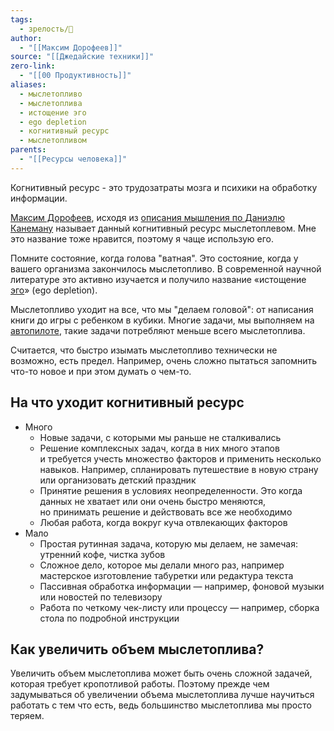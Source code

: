 ```yaml
---
tags:
  - зрелость/🌱
author:
  - "[[Максим Дорофеев]]"
source: "[[Джедайские техники]]"
zero-link:
  - "[[00 Продуктивность]]"
aliases:
  - мыслетопливо
  - мыслетоплива
  - истощение эго
  - ego depletion
  - когнитивный ресурс
  - мыслетопливом
parents:
  - "[[Ресурсы человека]]"
---
```

Когнитивный ресурс - это трудозатраты мозга и психики на обработку информации.

[Максим Дорофеев](Максим%20Дорофеев.md), исходя из [описания мышления по Даниэлю Канеману](Мышление%20по%20Даниэлю%20Канеману.md) называет данный когнитивный ресурс мыслетоплевом. Мне это название тоже нравится, поэтому я чаще использую его.

Помните состояние, когда голова "ватная". Это состояние, когда у вашего организма закончилось мыслетопливо. В современной научной литературе это активно изучается и получило название «истощение [эго](_inbox/Эго.md)» (ego depletion).

Мыслетопливо уходит на все, что мы "делаем головой": от написания книги до игры с ребенком в кубики. Многие задачи, мы выполняем на [автопилоте](Режим%20автопилота%20мозга.md), такие задачи потребляют меньше всего мыслетоплива.

Считается, что быстро изымать мыслетопливо технически не возможно, есть предел. Например, очень сложно пытаться запомнить что-то новое и при этом думать о чем-то.
## На что уходит когнитивный ресурс
- Много
	- Новые задачи, с которыми мы раньше не сталкивались
	- Решение комплексных задач, когда в них много этапов и требуется учесть множество факторов и применить несколько навыков. Например, спланировать путешествие в новую страну или организовать детский праздник
	- Принятие решения в условиях неопределенности. Это когда данных не хватает или они очень быстро меняются, но принимать решение и действовать все же необходимо
	- Любая работа, когда вокруг куча отвлекающих факторов
- Мало
	- Простая рутинная задача, которую мы делаем, не замечая: утренний кофе, чистка зубов
	- Сложное дело, которое мы делали много раз, например мастерское изготовление табуретки или редактура текста
	- Пассивная обработка информации — например, фоновой музыки или новостей по телевизору
	- Работа по четкому чек-листу или процессу — например, сборка стола по подробной инструкции
## Как увеличить объем мыслетоплива?
Увеличить объем мыслетоплива может быть очень сложной задачей, которая требует кропотливой работы. Поэтому прежде чем задумываться об увеличении объема мыслетоплива лучше научиться работать с тем что есть, ведь большинство мыслетоплива мы просто теряем.